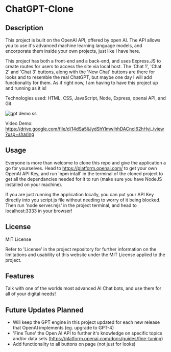 # ChatGPT-Clone

## Description

This project is built on the OpenAI API, offered by open AI. The API allows you to use it's advanced machine learning language models, and encorporate them inside your own projects, just like I have here.

This project has both a front-end and a back-end, and uses Express.JS to create routes for users to access the site via local host. The 'Chat 1', 'Chat 2' and 'Chat 3' buttons, along with the 'New Chat' buttons are there for looks and to resemble the real ChatGPT, but maybe one day I will add functionality for them. As if right now, I am having to have this project up and running as it is!

Technologies used: HTML, CSS, JavaScript, Node, Express, openai API, and Git.


![gpt demo ss](https://github.com/ThomasSzentirmay/JS-code-quiz/assets/132217664/ab66f2bf-57fc-4c3e-bcd0-6d399cc7dbc4)


Video Demo: https://drive.google.com/file/d/14dSa5ljJydShYlmwlhhDACncI62hHvj_/view?usp=sharing

## Usage

Everyone is more than welcome to clone this repo and give the application a go for yourselves. Head to https://platform.openai.com/ to get your own OpenAI API Key, and run 'npm intall' in the terminal of the cloned project to get all the dependancies needed for it to run (make sure you have NodeJS installed on your machine).

If you are just running the application locally, you can put your API Key directly into you script.js file without needing to worry of it being blocked. Then run 'node server.mjs' in the project terminal, and head to localhost:3333 in your browser!

## License

MIT License

Refer to 'License' in the project repository for further information on the limitations and usability of this website under the MIT License applied to the project.

## Features

Talk with one of the worlds most advanced AI Chat bots, and use them for all of your digital needs!

## Future Updates Planned

- Will keep the GPT engine in this project updated for each new release that OpenAI implements (eg. upgrade to GPT-4)
- 'Fine Tune' the Open AI API to further it's knowledge on specific topics and/or data sets (https://platform.openai.com/docs/guides/fine-tuning)
- Add functionality to all buttons on page (not just for looks)